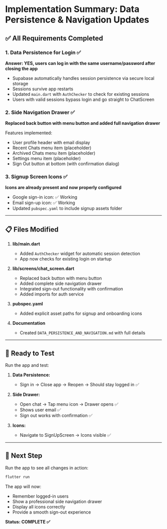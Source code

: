 # Implementation Summary: Data Persistence & Navigation Updates

## ✅ All Requirements Completed

### 1. Data Persistence for Login ✅
**Answer: YES, users can log in with the same username/password after closing the app**

- Supabase automatically handles session persistence via secure local storage
- Sessions survive app restarts
- Updated `main.dart` with `AuthChecker` to check for existing sessions
- Users with valid sessions bypass login and go straight to ChatScreen

### 2. Side Navigation Drawer ✅
**Replaced back button with menu button and added full navigation drawer**

Features implemented:
- User profile header with email display
- Recent Chats menu item (placeholder)
- Archived Chats menu item (placeholder)
- Settings menu item (placeholder)
- Sign Out button at bottom (with confirmation dialog)

### 3. Signup Screen Icons ✅
**Icons are already present and now properly configured**

- Google sign-in icon: ✅ Working
- Email sign-up icon: ✅ Working
- Updated `pubspec.yaml` to include signup assets folder

---

## 📋 Files Modified

1. **lib/main.dart**
   - Added `AuthChecker` widget for automatic session detection
   - App now checks for existing login on startup

2. **lib/screens/chat_screen.dart**
   - Replaced back button with menu button
   - Added complete side navigation drawer
   - Integrated sign-out functionality with confirmation
   - Added imports for auth service

3. **pubspec.yaml**
   - Added explicit asset paths for signup and onboarding icons

4. **Documentation**
   - Created `DATA_PERSISTENCE_AND_NAVIGATION.md` with full details

---

## 🧪 Ready to Test

Run the app and test:

1. **Data Persistence:**
   - Sign in → Close app → Reopen → Should stay logged in ✅

2. **Side Drawer:**
   - Open chat → Tap menu icon → Drawer opens ✅
   - Shows user email ✅
   - Sign out works with confirmation ✅

3. **Icons:**
   - Navigate to SignUpScreen → Icons visible ✅

---

## 🚀 Next Step

Run the app to see all changes in action:
```bash
flutter run
```

The app will now:
- Remember logged-in users
- Show a professional side navigation drawer
- Display all icons correctly
- Provide a smooth sign-out experience

**Status: COMPLETE ✅**
